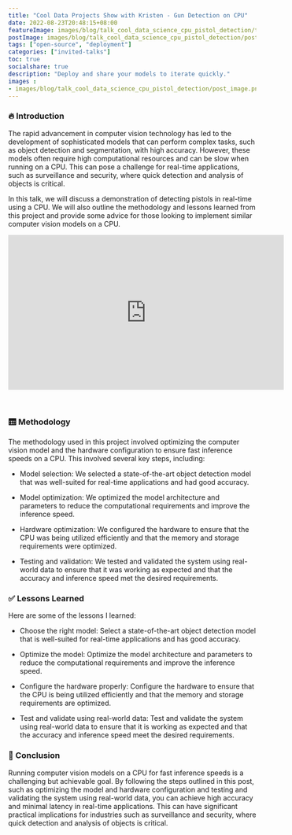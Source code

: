 ```yaml
---
title: "Cool Data Projects Show with Kristen - Gun Detection on CPU"
date: 2022-08-23T20:48:15+08:00
featureImage: images/blog/talk_cool_data_science_cpu_pistol_detection/thumbnail.gif
postImage: images/blog/talk_cool_data_science_cpu_pistol_detection/post_image.png
tags: ["open-source", "deployment"]
categories: ["invited-talks"]
toc: true
socialshare: true
description: "Deploy and share your models to iterate quickly."
images : 
- images/blog/talk_cool_data_science_cpu_pistol_detection/post_image.png
---
```


### 🔥 Introduction
The rapid advancement in computer vision technology has led to the development of sophisticated models that can perform complex tasks, such as object detection and segmentation, with high accuracy. However, these models often require high computational resources and can be slow when running on a CPU. This can pose a challenge for real-time applications, such as surveillance and security, where quick detection and analysis of objects is critical.

In this talk, we will discuss a demonstration of detecting pistols in real-time using a CPU. We will also outline the methodology and lessons learned from this project and provide some advice for those looking to implement similar computer vision models on a CPU.

<iframe width="560" height="315" src="https://www.youtube-nocookie.com/embed/9Wunv0TCmMo" title="YouTube video player" frameborder="0" allow="accelerometer; autoplay; clipboard-write; encrypted-media; gyroscope; picture-in-picture; web-share" allowfullscreen></iframe>

&nbsp;

### 🛗 Methodology

The methodology used in this project involved optimizing the computer vision model and the hardware configuration to ensure fast inference speeds on a CPU. This involved several key steps, including:

+ Model selection: We selected a state-of-the-art object detection model that was well-suited for real-time applications and had good accuracy.

+ Model optimization: We optimized the model architecture and parameters to reduce the computational requirements and improve the inference speed.

+ Hardware optimization: We configured the hardware to ensure that the CPU was being utilized efficiently and that the memory and storage requirements were optimized.

+ Testing and validation: We tested and validated the system using real-world data to ensure that it was working as expected and that the accuracy and inference speed met the desired requirements.


### ✅ Lessons Learned
Here are some of the lessons I learned:

+ Choose the right model: Select a state-of-the-art object detection model that is well-suited for real-time applications and has good accuracy.

+ Optimize the model: Optimize the model architecture and parameters to reduce the computational requirements and improve the inference speed.

+ Configure the hardware properly: Configure the hardware to ensure that the CPU is being utilized efficiently and that the memory and storage requirements are optimized.

+ Test and validate using real-world data: Test and validate the system using real-world data to ensure that it is working as expected and that the accuracy and inference speed meet the desired requirements.


### 💫 Conclusion

Running computer vision models on a CPU for fast inference speeds is a challenging but achievable goal. By following the steps outlined in this post, such as optimizing the model and hardware configuration and testing and validating the system using real-world data, you can achieve high accuracy and minimal latency in real-time applications. This can have significant practical implications for industries such as surveillance and security, where quick detection and analysis of objects is critical.